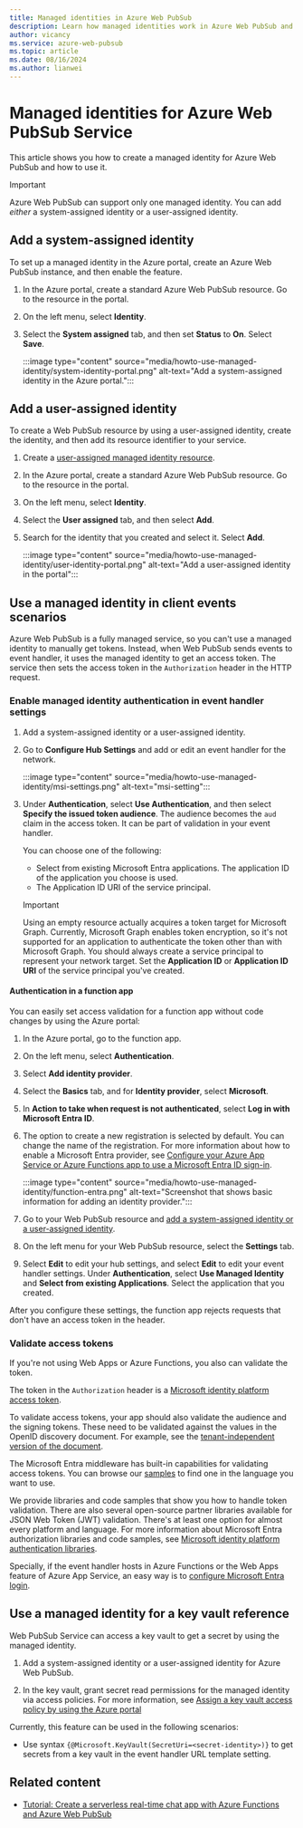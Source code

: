 ```yaml
---
title: Managed identities in Azure Web PubSub
description: Learn how managed identities work in Azure Web PubSub and how to use a managed identity in a serverless scenario.
author: vicancy
ms.service: azure-web-pubsub
ms.topic: article
ms.date: 08/16/2024
ms.author: lianwei
---
```


# Managed identities for Azure Web PubSub Service

This article shows you how to create a managed identity for Azure Web PubSub and how to use it.

> [!IMPORTANT]
> Azure Web PubSub can support only one managed identity. You can add *either* a system-assigned identity or a user-assigned identity.

## Add a system-assigned identity

To set up a managed identity in the Azure portal, create an Azure Web PubSub instance, and then enable the feature.

1. In the Azure portal, create a standard Azure Web PubSub resource. Go to the resource in the portal.

1. On the left menu, select **Identity**.

1. Select the **System assigned** tab, and then set **Status** to **On**. Select **Save**.

   :::image type="content" source="media/howto-use-managed-identity/system-identity-portal.png" alt-text="Add a system-assigned identity in the Azure portal.":::

## Add a user-assigned identity

To create a Web PubSub resource by using a user-assigned identity, create the identity, and then add its resource identifier to your service.

1. Create a [user-assigned managed identity resource](../active-directory/managed-identities-azure-resources/how-to-manage-ua-identity-portal.md#create-a-user-assigned-managed-identity).

1. In the Azure portal, create a standard Azure Web PubSub resource. Go to the resource in the portal.

1. On the left menu, select **Identity**.

1. Select the **User assigned** tab, and then select **Add**.

1. Search for the identity that you created and select it. Select **Add**.

   :::image type="content" source="media/howto-use-managed-identity/user-identity-portal.png" alt-text="Add a user-assigned identity in the portal":::

## Use a managed identity in client events scenarios

Azure Web PubSub is a fully managed service, so you can't use a managed identity to manually get tokens. Instead, when Web PubSub sends events to event handler, it uses the managed identity to get an access token. The service then sets the access token in the `Authorization` header in the HTTP request.

### Enable managed identity authentication in event handler settings

1. Add a system-assigned identity or a user-assigned identity.

1. Go to **Configure Hub Settings** and add or edit an event handler for the network.

   :::image type="content" source="media/howto-use-managed-identity/msi-settings.png" alt-text="msi-setting":::

1. Under **Authentication**, select **Use Authentication**, and then select **Specify the issued token audience**. The audience becomes the `aud` claim in the access token. It can be part of validation in your event handler.

   You can choose one of the following:

   - Select from existing Microsoft Entra applications. The application ID of the application you choose is used.
   - The Application ID URI of the service principal.

   > [!IMPORTANT]
   > Using an empty resource actually acquires a token target for Microsoft Graph. Currently, Microsoft Graph enables token encryption, so it's not supported for an application to authenticate the token other than with Microsoft Graph. You should always create a service principal to represent your network target. Set the **Application ID** or **Application ID URI** of the service principal you've created.

#### Authentication in a function app

You can easily set access validation for a function app without code changes by using the Azure portal:

1. In the Azure portal, go to the function app.
1. On the left menu, select **Authentication**.
1. Select **Add identity provider**.
1. Select the **Basics** tab, and for **Identity provider**, select **Microsoft**.
1. In **Action to take when request is not authenticated**, select **Log in with Microsoft Entra ID**.
1. The option to create a new registration is selected by default. You can change the name of the registration. For more information about how to enable a Microsoft Entra provider, see [Configure your Azure App Service or Azure Functions app to use a Microsoft Entra ID sign-in](../app-service/configure-authentication-provider-aad.md).

   :::image type="content" source="media/howto-use-managed-identity/function-entra.png" alt-text="Screenshot that shows basic information for adding an identity provider.":::
1. Go to your Web PubSub resource and [add a system-assigned identity or a user-assigned identity](howto-use-managed-identity.md#add-a-system-assigned-identity).
1. On the left menu for your Web PubSub resource, select the **Settings** tab.
1. Select **Edit** to edit your hub settings, and select **Edit** to edit your event handler settings. Under **Authentication**, select **Use Managed Identity** and **Select from existing Applications**. Select the application that you created.

After you configure these settings, the function app rejects requests that don't have an access token in the header.

### Validate access tokens

If you're not using Web Apps or Azure Functions, you also can validate the token.

The token in the `Authorization` header is a [Microsoft identity platform access token](../active-directory/develop/access-tokens.md).

To validate access tokens, your app should also validate the audience and the signing tokens. These need to be validated against the values in the OpenID discovery document. For example, see the [tenant-independent version of the document](https://login.microsoftonline.com/common/.well-known/openid-configuration).

The Microsoft Entra middleware has built-in capabilities for validating access tokens. You can browse our [samples](../active-directory/develop/sample-v2-code.md) to find one in the language you want to use.

We provide libraries and code samples that show you how to handle token validation. There are also several open-source partner libraries available for JSON Web Token (JWT) validation. There's at least one option for almost every platform and language. For more information about Microsoft Entra authorization libraries and code samples, see [Microsoft identity platform authentication libraries](../active-directory/develop/reference-v2-libraries.md).

Specially, if the event handler hosts in Azure Functions or the Web Apps feature of Azure App Service, an easy way is to [configure Microsoft Entra login](../app-service/configure-authentication-provider-aad.md).

## Use a managed identity for a key vault reference

Web PubSub Service can access a key vault to get a secret by using the managed identity.

1. Add a system-assigned identity or a user-assigned identity for Azure Web PubSub.

1. In the key vault, grant secret read permissions for the managed identity via access policies. For more information, see [Assign a key vault access policy by using the Azure portal](/azure/key-vault/general/assign-access-policy-portal)

Currently, this feature can be used in the following scenarios:

- Use syntax `{@Microsoft.KeyVault(SecretUri=<secret-identity>)}` to get secrets from a key vault in the event handler URL template setting.

## Related content

- [Tutorial: Create a serverless real-time chat app with Azure Functions and Azure Web PubSub](quickstart-serverless.md)
